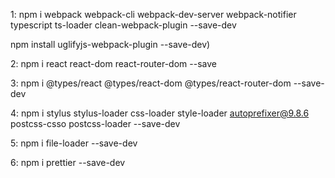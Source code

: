 1: npm i webpack webpack-cli webpack-dev-server webpack-notifier typescript ts-loader clean-webpack-plugin --save-dev


npm install uglifyjs-webpack-plugin --save-dev)


2: npm i react react-dom react-router-dom --save

3: npm i @types/react @types/react-dom @types/react-router-dom --save-dev

4: npm i stylus stylus-loader css-loader style-loader autoprefixer@9.8.6 postcss-csso postcss-loader --save-dev

5: npm i file-loader --save-dev

6: npm i prettier --save-dev
